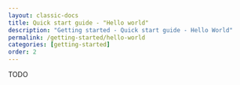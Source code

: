 ```yaml
---
layout: classic-docs
title: Quick start guide - "Hello world"
description: "Getting started - Quick start guide - Hello World"
permalink: /getting-started/hello-world
categories: [getting-started]
order: 2
---
```


TODO